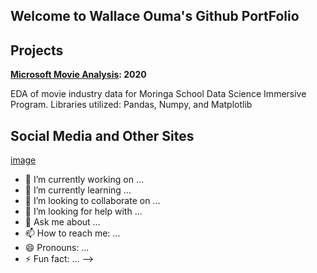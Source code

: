 ## Welcome to Wallace Ouma's Github PortFolio

## Projects

**[Microsoft Movie Analysis](https://github.com/WKalawi/DTS-Phase-1-Project): 2020**

EDA of movie industry data for Moringa School Data Science Immersive Program.
Libraries utilized: Pandas, Numpy, and Matplotlib


## Social Media and Other Sites

[image](https://medium.com/@kkalawi10)

- 🔭 I’m currently working on ...
- 🌱 I’m currently learning ...
- 👯 I’m looking to collaborate on ...
- 🤔 I’m looking for help with ...
- 💬 Ask me about ...
- 📫 How to reach me: ...
- 😄 Pronouns: ...
- ⚡ Fun fact: ...
-->
